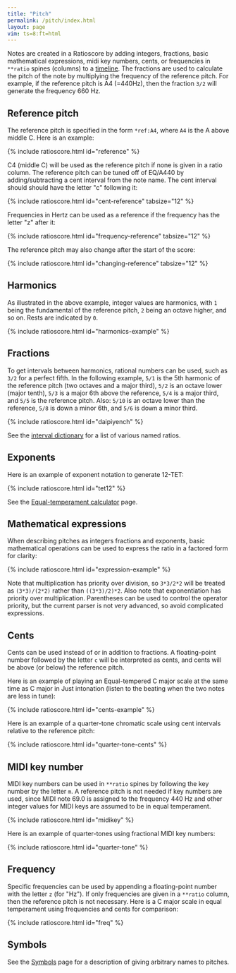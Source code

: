 ```yaml
---
title: "Pitch"
permalink: /pitch/index.html
layout: page
vim: ts=8:ft=html
---
```


Notes are created in a Ratioscore by adding integers, fractions,
basic mathematical expressions, midi key numbers, cents, or frequencies
in `**ratio` spines (columns) to a <a href="/timeline">timeline</a>.
The fractions are used to calculate the pitch of the note by
multiplying the frequency of the reference pitch.  For example, if
the reference pitch is A4 (=440Hz), then the fraction `3/2` will
generate the frequency 660 Hz.


<h2 data-sidebar="Reference"> Reference pitch </h2>

The reference pitch is specified in the form   `*ref:A4`, where
`A4` is the A above middle C.  Here is an example:


{% include ratioscore.html id="reference" %}
<script type="application/x-ratioscore" id="reference">
**dtime	**ratio	**ratio	**ratio
*MM240	*Iclars	*Iclars	*Iclars
*	*ref:C2	*ref:E3	*ref:G4
1	1	.	.
1	0	1	.
1	.	0	1
1	2	.	0
1	0	2	.
1	.	0	2
1	3	.	.
1	0	3	.
1	.	0	3
*-	*-	*-	*-
</script>

C4 (middle C) will be used as the reference pitch if none is given
in a ratio column.  The reference pitch can be tuned off of EQ/A440
by adding/subtracting a cent interval from the note name.  The cent
interval should should have the letter "c" following it:

{% include ratioscore.html id="cent-reference" tabsize="12" %}
<script type="application/x-ratioscore" id="cent-reference">
**dtime	**ratio	**ratio	**ratio
*MM240	*I#71	*I#70	*I#69
*	*ref:C2	*ref:C2-25c	*ref:C2+25.5c
1	1	.	.
1	.	1	.
1	0	0	1
1	2	.	0
1	.	2	.
1	0	0	2
1	3	.	0
1	.	3	.
1	0	0	3
*-	*-	*-	*-
</script>

Frequencies in Hertz can be used as a reference if the frequency has the letter "z" after it:

{% include ratioscore.html id="frequency-reference" tabsize="12" %}
<script type="application/x-ratioscore" id="frequency-reference">
**dtime	**ratio	**ratio	**ratio
*MM300	*Iclars	*Iclars	*Iclars
*	*ref:100z	*ref:200z	*ref:300z
1	1	.	.
1	0	1	.
1	.	0	1
1	2	.	0
1	0	2	.
1	.	0	2
1	3	.	0
1	0	3	.
1	.	0	3
*-	*-	*-	*-
</script>


The reference pitch may also change after the start of the score:

{% include ratioscore.html id="changing-reference" tabsize="12" %}
<script type="application/x-ratioscore" id="changing-reference">
**dtime	**ratio	**ratio	**ratio
*	*Iclars	*Iclars	*Iclars
*	*ref:100z	*ref:200z	*ref:300z
1	1	.	.
1	0	1	.
1	.	0	1
*	*ref:C2	*ref:C2-50c	*ref:C2+155.5c
1	2	.	0
1	0	2	.
1	.	0	2
*	*ref:C2	*ref:E3	*ref:G4
1	3	.	0
1	0	3	.
1	.	0	3
*-	*-	*-	*-
</script>




<h2> Harmonics </h2>

As illustrated in the above example, integer values are harmonics,
with `1` being the fundamental of the reference pitch, `2` being
an octave higher, and so on.  Rests are indicated by `0`.


{% include ratioscore.html id="harmonics-example" %}
<script type="application/x-ratioscore" id="harmonics-example">
**dtime	**ratio
*	*Iclars
*MM400	*ref:C2
4	1
3	2
2	3
1	4
1	5
1	6
1	7
1	8
1	9
1	10
1	11
1	12
1	13
1	14
1	15
1	16
1	17
2	18
3	19
4	20
*-	*-
</script>


<h2> Fractions </h2>

To get intervals between harmonics, rational numbers can be used,
such as `3/2` for a perfect fifth.  In the following example, `5/1`
is the 5th harmonic of the reference pitch (two octaves and a major
third), `5/2` is an octave lower (major tenth), `5/3` is a major
6th above the reference, `5/4` is a major third, and `5/5` is the
reference pitch. Also: `5/10` is an octave lower than the reference,
`5/8` is down a minor 6th, and `5/6` is down a minor third.


{% include ratioscore.html id="daipiyench" %}
<script type="application/x-ratioscore" id="daipiyench">
!!!OTL: Daipiyench
!!!COM: Sapp, Craig Stuart
!!!ODT: 2021/04/15
**dtime	**ratio	**ratio	**ratio
=0	=0	=0	=0
*MM325	*I#71	*I#71	*I#15
*	*ref:C4	*ref:C4	*ref:C2
*	*vel:55	*vel:55	*vel:50
=1	=1	=1	=1
1	.	.	5/5V
1	.	.	5/2
1	5/1v	.	.
1	.	5/5	.
1	5/2	.	5/1
1	.	5/2	.
1	5/3	.	.
1	.	.	5/4
1	5/4	.	.
1	.	5/1v	.
1	.	.	.
1	.	.	.
1	.	.	.
1	.	5/3	.
1	.	.	.
=2	=2	=2	=2
1	.	.	.
1	.	5/2	.
1	.	5/5	5/4
1	.	.	.
1	.	.	.
1	5/1v	.	5/3V
1	.	.	.
1	.	5/3	5/2
1	5/5	.	5/2
1	.	5/1v	.
1	.	.	.
1	.	.	5/5
1	5/2	.	.
1	.	5/1v	5/3
1	.	.	.
1	5/1v	.	5/3
1	.	.	.
1	5/4	.	.
1	.	5/1v	.
1	.	.	5/1
=3	=3	=3	=3
1	.	5/3	5/3V
1	5/1v	.	.
1	.	.	.
1	5/5	5/1v	5/3
1	.	5/2	.
1	5/3	.	5/8V
1	5/2	.	.
1	.	5/1v	5/2
1	.	.	.
1	.	5/4	5/4
=4	=4	=4	=4
1	.	.	.
1	5/4	.	.
1	.	.	5/1
1	5/5	5/5	5/5
1	.	5/3	5/2
=5	=5	=5	=5
1	5/5	.	5/2V
1	.	5/1v	.
1	.	.	.
1	.	.	5/5
1	5/2	.	.
1	.	5/4	5/3V
1	.	.	.
=6	=6	=6	=6
3	5/6	5/8	5/10
==	==	==	==
*-	*-	*-	*-
!!!filter: myank -m 0,1*2,3,4,2,3,1,2,3,2,1,4*2,5,4,3*2,2,1,2,3,4,5,4,5,6
</script>

See the <a href="/intervals">interval dictionary</a> for a list of
various named ratios.

<h2> Exponents </h2>

Here is an example of exponent notation to generate 12-TET:

{% include ratioscore.html id="tet12" %}
<script type="application/x-ratioscore" id="tet12">
**dtime	**ratio
*	*Iclars
*MM240	*ref:F#3
1	2^(0/12)
1	2^(1/12)
1	2^(2/12)
1	2^(3/12)
1	2^(4/12)
1	2^(5/12)
1	2^(6/12)
1	2^(7/12)
1	2^(8/12)
1	2^(9/12)
1	2^(10/12)
1	2^(11/12)
1	2^(12/12)
*-	*-
</script>

See the <a href="/equal-temperament">Equal-temperament calculator</a> page.

<h2 data-sidebar="Expressions"> Mathematical expressions </h2>

When describing pitches as integers fractions and exponents, basic
mathematical operations can be used to express the ratio in a
factored form for clarity:


{% include ratioscore.html id="expression-example" %}
<script type="application/x-ratioscore" id="expression-example">
**dtime	**ratio
*	*Iclars
*	*ref:F#3
1	9/8
1	3*3/2*2*2
1	3^2/2^3
!! equal-tempered approximation to 9/8:
1	2^(2/12)
!! The colon is equivalent to a slash:
1	9:8
1	3*3:2*2*2
1	3^2:2^3
!! Spaces are ignored and can be used for alignment within a column:
1	9   : 8
1	3*3 : 2*2*2
1	3^2 : 2^3
!! Negative exponents:
1	2^-3 * 3^2
*-	*-
</script>

Note that multiplication has priority over division, so `3*3/2*2`
will be treated as `(3*3)/(2*2)` rather than `((3*3)/2)*2`.  Also note
that exponentiation has priority over multiplication.  Parentheses can be
used to control the operator priority, but the current parser is not
very advanced, so avoid complicated expressions.


<h2> Cents </h2>

Cents can be used instead of or in addition to fractions.  A
floating-point number followed by the letter `c` will be interpreted
as cents, and cents will be above (or below) the reference pitch.

Here is an example of playing an Equal-tempered C major scale at
the same time as C major in Just intonation (listen to the beating
when the two notes are less in tune):

{% include ratioscore.html id="cents-example" %}
<script type="application/x-ratioscore" id="cents-example">
**dtime	**ratio	**ratio
*	*Iclars	*Iclars
*	*ref:C4	*ref:C4
1	0c	1
1	200c	9/8
1	400c	5/4
1	500c	4/3
1	700c	3/2
1	900c	5/3
1	1100c	15/8
2	1200c	2
*-	*-	*-
</script>

Here is an example of a quarter-tone chromatic scale using cent intervals
relative to the reference pitch:

{% include ratioscore.html id="quarter-tone-cents" %}
<script type="application/x-ratioscore" id="quarter-tone-cents">
**dtime	**ratio
*MM180	*Iclars
*	*ref:C4
1	0c
1	50c
1	100c
1	150c
1	200c
1	250c
1	300c
1	350c
1	400c
1	450c
1	500c
1	550c
1	600c
1	650c
1	700c
1	750c
1	800c
1	850c
1	900c
1	950c
1	1000c
1	1050c
1	1100c
1	1150c
2	1200c
*-	*-
</script>


<h2 data-sidebar="MIDI"> MIDI key number </h2>

MIDI key numbers can be used in `**ratio` spines by following the key
number by the letter `m`.  A reference pitch is not needed if 
key numbers are used, since MIDI note 69.0 is assigned to the 
frequency 440 Hz and other integer values for MIDI keys are
assumed to be in equal temperament.

{% include ratioscore.html id="midikey" %}
<script type="application/x-ratioscore" id="midikey">
**dtime	**ratio	**ratio
*	*Iclars	*Iorgan
*MM180	*	*ref:261.63z
1	60m	.
1	0	0c
1	62m	0
1	0	200c
1	64m	0
1	0	400c
1	65m	0
1	0	500c
1	67m	0
1	0	700c
1	69m	0
1	0	900c
1	71m	0
1	0	1100c
2	72.5m	0
*-	*-	*-
</script>


Here is an example of quarter-tones using fractional MIDI key numbers:

{% include ratioscore.html id="quarter-tone" %}
<script type="application/x-ratioscore" id="quarter-tone">
**dtime	**ratio
*MM180	*Iclars
1	60.0m
1	60.5m
1	61.0m
1	61.5m
1	62.0m
1	62.5m
1	63.0m
1	63.5m
1	64.0m
1	64.5m
1	65.0m
1	65.5m
1	66.0m
1	66.5m
2	67.0m
*-	*-
</script>


<h2> Frequency </h2>

Specific frequencies can be used by appending a floating-point
number with the letter `z` (for "Hz"). If only frequencies are given
in a `**ratio` column, then the reference pitch is not necessary. 
Here is a C major scale in equal temperament using frequencies and
cents for comparison:

{% include ratioscore.html id="freq" %}
<script type="application/x-ratioscore" id="freq">
**dtime	**ratio	**ratio
*	*Iclars	*Iorgan
*MM180	*	*ref:261.63z
1	261.63z	.
1	0	0c
1	293.66z	0
1	0	200c
1	329.63z	0
1	0	400c
1	349.23z	0
1	0	500c
1	392.00z	0
1	0	700c
1	440.00z	0
1	0	900c
1	493.88z	0
1	0	1100c
2	523.25z	0
*-	*-	*-
</script>


<h2> Symbols </h2>

See the <a href="/symbols">Symbols</a> page for a description of
giving arbitrary names to pitches.




